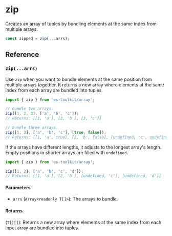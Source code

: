 # zip

Creates an array of tuples by bundling elements at the same index from multiple arrays.

```typescript
const zipped = zip(...arrs);
```

## Reference

### `zip(...arrs)`

Use `zip` when you want to bundle elements at the same position from multiple arrays together. It returns a new array where elements at the same index from each array are bundled into tuples.

```typescript
import { zip } from 'es-toolkit/array';

// Bundle two arrays.
zip([1, 2, 3], ['a', 'b', 'c']);
// Returns: [[1, 'a'], [2, 'b'], [3, 'c']]

// Bundle three arrays.
zip([1, 2], ['a', 'b', 'c'], [true, false]);
// Returns: [[1, 'a', true], [2, 'b', false], [undefined, 'c', undefined]]
```

If the arrays have different lengths, it adjusts to the longest array's length. Empty positions in shorter arrays are filled with `undefined`.

```typescript
import { zip } from 'es-toolkit/array';

zip([1, 2], ['a', 'b', 'c', 'd']);
// Returns: [[1, 'a'], [2, 'b'], [undefined, 'c'], [undefined, 'd']]
```

#### Parameters

- `arrs` (`Array<readonly T[]>`): The arrays to bundle.

#### Returns

(`T[][]`): Returns a new array where elements at the same index from each input array are bundled into tuples.
